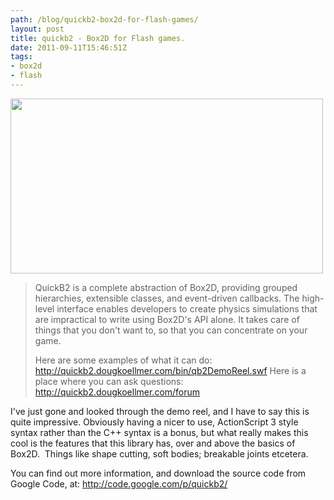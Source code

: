 ```yaml
---
path: /blog/quickb2-box2d-for-flash-games/
layout: post
title: quickb2 - Box2D for Flash games.
date: 2011-09-11T15:46:51Z
tags:
- box2d
- flash
---
```


<a href="http://quickb2.dougkoellmer.com/bin/qb2DemoReel.swf"><img class="alignnone size-full wp-image-1375" title="quickb2 screenshot" src="/content/images/2011/09/quickb2.png" alt="" width="500" height="280" /></a>
<blockquote>QuickB2 is a complete abstraction of Box2D, providing grouped hierarchies, extensible classes, and event-driven callbacks. The high-level interface enables developers to create physics simulations that are impractical to write using Box2D's API alone. It takes care of things that you don't want to, so that you can concentrate on your game.

Here are some examples of what it can do: <a href="http://quickb2.dougkoellmer.com/bin/qb2DemoReel.swf" rel="nofollow">http://quickb2.dougkoellmer.com/bin/qb2DemoReel.swf
</a>
Here is a place where you can ask questions: <a href="http://quickb2.dougkoellmer.com/forum" rel="nofollow">http://quickb2.dougkoellmer.com/forum</a></blockquote>
I've just gone and looked through the demo reel, and I have to say this is quite impressive. Obviously having a nicer to use, ActionScript 3 style syntax rather than the C++ syntax is a bonus, but what really makes this cool is the features that this library has, over and above the basics of Box2D.  Things like shape cutting, soft bodies; breakable joints etcetera.

You can find out more information, and download the source code from Google Code, at: <a href="http://code.google.com/p/quickb2/">http://code.google.com/p/quickb2/</a>